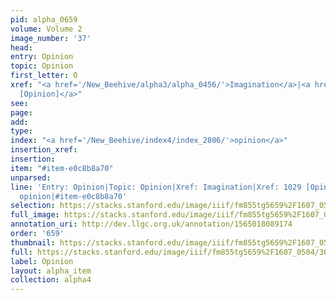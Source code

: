 ```yaml
---
pid: alpha_0659
volume: Volume 2
image_number: '37'
head: 
entry: Opinion
topic: Opinion
first_letter: O
xref: "<a href='/New_Beehive/alpha3/alpha_0456/'>Imagination</a>|<a href='/New_Beehive/toc/toc2_199/'>1029
  [Opinion]</a>"
see: 
page: 
add: 
type: 
index: "<a href='/New_Beehive/index4/index_2806/'>opinion</a>"
insertion_xref: 
insertion: 
item: "#item-e0c8b8a70"
unparsed: 
line: 'Entry: Opinion|Topic: Opinion|Xref: Imagination|Xref: 1029 [Opinion]|Index:
  opinion|#item-e0c8b8a70'
selection: https://stacks.stanford.edu/image/iiif/fm855tg5659%2F1607_0504/307,4285,3075,471/full/0/default.jpg
full_image: https://stacks.stanford.edu/image/iiif/fm855tg5659%2F1607_0504/full/full/0/default.jpg
annotation_uri: http://dev.llgc.org.uk/annotation/1565018089174
order: '659'
thumbnail: https://stacks.stanford.edu/image/iiif/fm855tg5659%2F1607_0504/307,4285,600,180/250,/0/default.jpg
full: https://stacks.stanford.edu/image/iiif/fm855tg5659%2F1607_0504/307,4285,3075,471/full/0/default.jpg
label: Opinion
layout: alpha_item
collection: alpha4
---
```

